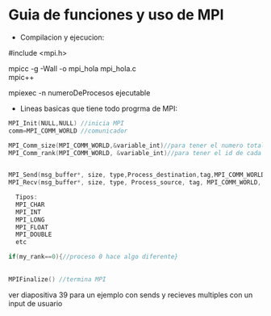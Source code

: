 # Guia de funciones y uso de MPI
* Compilacion y ejecucion:  

#include <mpi.h>  

mpicc -g -Wall -o mpi_hola mpi_hola.c  
mpic++  

mpiexec -n numeroDeProcesos ejecutable

* Lineas basicas que tiene todo progrma de MPI:     
```C++
MPI_Init(NULL,NULL) //inicia MPI  
comm=MPI_COMM_WORLD //comunicador  

MPI_Comm_size(MPI_COMM_WORLD,&variable_int)//para tener el numero total de procesos  
MPI_Comm_rank(MPI_COMM_WORLD, &variable_int)//para tener el id de cada proceso de 0 a numProcesos  
  

MPI_Send(msg_buffer*, size, type,Process_destination,tag,MPI_COMM_WORLD)    
MPI_Recv(msg_buffer*, size, type, Process_source, tag, MPI_COMM_WORLD, status ) //MPI_STATUS_IGNORE  

  Tipos:
  MPI_CHAR
  MPI_INT  
  MPI_LONG
  MPI_FLOAT
  MPI_DOUBLE
  etc

if(my_rank==0){//proceso 0 hace algo diferente}  
  
 
MPIFinalize() //termina MPI  
```  

ver diapositiva 39 para un ejemplo con sends y recieves multiples con un input de usuario  

